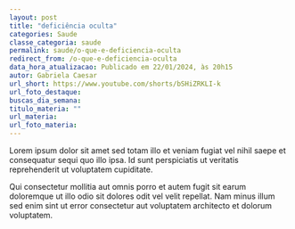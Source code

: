 ```yaml
---
layout: post
title: "deficiência oculta"
categories: Saude
classe_categoria: saude
permalink: saude/o-que-e-deficiencia-oculta
redirect_from: /o-que-e-deficiencia-oculta
data_hora_atualizacao: Publicado em 22/01/2024, às 20h15
autor: Gabriela Caesar
url_short: https://www.youtube.com/shorts/bSHiZRKLI-k
url_foto_destaque: 
buscas_dia_semana: 
titulo_materia: ""
url_materia: 
url_foto_materia: 
---
```

Lorem ipsum dolor sit amet sed totam illo et veniam fugiat vel nihil saepe et consequatur sequi quo illo ipsa. Id sunt perspiciatis ut veritatis reprehenderit ut voluptatem cupiditate. 

Qui consectetur mollitia aut omnis porro et autem fugit sit earum doloremque ut illo odio sit dolores odit vel velit repellat. Nam minus illum sed enim sint ut error consectetur aut voluptatem architecto et dolorum voluptatem. 

